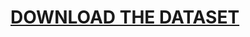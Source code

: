 # [DOWNLOAD THE DATASET](https://drive.google.com/drive/folders/1humF9O_xhcDryTB8OoHnr5qYyrxaDEhH?usp=sharing)
